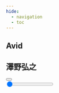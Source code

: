```yaml
---
hide:
  - navigation
  - toc
---
```


<section class="music-player">
<audio src="https://github.com/KrLite/BrokenThoughts/raw/main/docs/assets/music/avid/6d9bfe7c4a2e7decbc9e171779b91c5f.mp3" id="audio"></audio>
<div class="music-player__container music-player__padding-around" style="--music-fg-color--light: rgba(128, 23, 66, 1);--music-fg-color--dark: rgba(255, 108, 197, 1);--music-bg-color--light: rgba(128, 23, 66, 0.1);--music-bg-color--dark: rgba(255, 108, 197, 0.1);">
  <div class="music-player__disk" style="--music-disk-image: url('https://github.com/KrLite/BrokenThoughts/blob/main/docs/assets/music/avid/cover.png?raw=true');"></div>
  <div class="music-player__inner-container music-player__padding-sides">
    <div class="music-player__container">
      <h1>Avid</h1>
	  <span class="music-player__artist">
	    <h1>澤野弘之</h1>
	  </span>
	  <div class="music-player__controls">
        <button class="music-player-btn__play pause">
          <span></span>
          <span></span>
        </button>
      </div>
	</div>
	<div class="music-player__container">
	  <span class="music-player__time"></span>
	  <div class="music-player__inner-container">
	    <div class="music-player__slider">
          <input type="range" value="0" class="music-player__seek-bar">
        </div>
	  </div>
	</div>
  </div>
</div>
</section>

<script src="../javascripts/music_player.js"></script>
